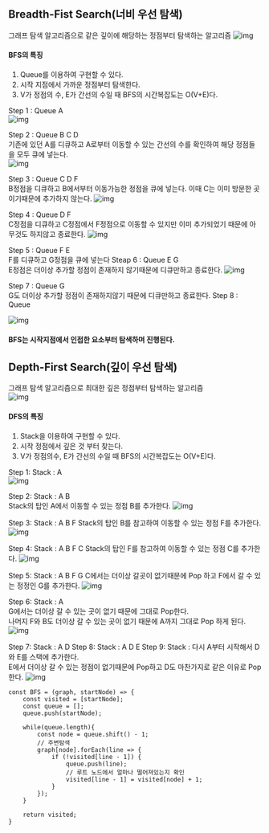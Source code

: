 ## Breadth-Fist Search(너비 우선 탐색)
그래프 탐색 알고리즘으로 같은 깊이에 해당하는 정점부터 탐색하는 알고리즘
![img](../img/0.bfs.png)
  
#### BFS의 특징
1. Queue를 이용하여 구현할 수 있다.
2. 시작 지점에서 가까운 정점부터 탐색한다.
3. V가 정점의 수, E가 간선의 수일 때 BFS의 시간복잡도는 O(V+E)다.
  
Step 1 : Queue A  
![img](../img/1.bfs.png)  

Step 2 : Queue B C D  
기존에 있던 A를 디큐하고 A로부터 이동할 수 있는 간선의 수를 확인하여 해당 정점들을 모두 큐에 넣는다.  
![img](../img/2.bfs.png)  

Step 3 : Queue C D F  
  B정점을 디큐하고 B에서부터 이동가능한 정점을 큐에 넣는다. 이때 C는 이미 방문한 곳이기때문에 추가하지 않는다.
![img](../img/3.bfs.png)

Step 4 : Queue  D F  
C정점을 디큐하고 C정점에서 F정점으로 이동할 수 있지만 이미 추가되었기 때문에 아무것도 하지않고 종료한다.
![img](../img/4.bfs.png)  

Step 5 : Queue  F E  
F를 디큐하고 G정점을 큐에 넣는다
Steap 6 : Queue  E G  
E정점은 더이상 추가할 정점이 존재하지 않기때문에 디큐만하고 종료한다.
![img](../img/5.bfs.png)

Step 7 : Queue  G  
G도 더이상 추가할 정점이 존재하지않기 때문에 디큐만하고 종료한다.
Step 8 : Queue  

![img](../img/6.bfs.png)  
#### BFS는 시작지점에서 인접한 요소부터 탐색하며 진행된다.

## Depth-First Search(깊이 우선 탐색)
그래프 탐색 알고리즘으로 최대한 깊은 정점부터 탐색하는 알고리즘  
![img](../img/0.dfs.png)  
  
#### DFS의 특징  
1. Stack을 이용하여 구현할 수 있다.
2. 시작 정점에서 깊은 것 부터 찾는다.
3. V가 정점의수, E가 간선의 수일 때 BFS의 시간복잡도는 O(V+E)다.  
  
  
Step 1: Stack : A  
![img](../img/1.dfs.png)  

Step 2: Stack : A B  
Stack의 탑인 A에서 이동할 수 있는 정점 B를 추가한다.
![img](../img/2.dfs.png)  

Step 3: Stack : A B F 
Stack의 탑인 B를 참고하여 이동할 수 있는 정점 F를 추가한다.
![img](../img/3.dfs.png)  
  
Step 4: Stack : A B F C 
Stack의 탑인 F를 참고하여 이동할 수 있는 정점 C를 추가한다.
![img](../img/4.dfs.png)  
  
Step 5: Stack : A B F G 
C에서는 더이상 갈곳이 없기때문에 Pop 하고 F에서 갈 수 있는 정정인 G를 추가한다.
![img](../img/5.dfs.png)  
  
Step 6: Stack : A  
G에서는 더이상 갈 수 있는 곳이 없기 때문에 그대로 Pop한다.  
나머지 F와 B도 더이상 갈 수 있는 곳이 없기 때문에 A까지 그대로 Pop 하게 된다.
![img](../img/6.dfs.png)  
  
 Step 7: Stack : A  D
 Step 8: Stack : A  D  E
 Step 9: Stack : 
다시 A부터 시작해서 D와 E를 스택에 추가한다.  
E에서 더이상 갈 수 있는 정점이 없기때문에 Pop하고 D도 마찬가지로 같은 이유로 Pop한다.
![img](../img/7.dfs.png)  
  
 
```
const BFS = (graph, startNode) => {
    const visited = [startNode];
    const queue = [];
    queue.push(startNode);

    while(queue.length){
        const node = queue.shift() - 1;
        // 주변탐색
        graph[node].forEach(line => {
            if (!visited[line - 1]) {
                queue.push(line);
                // 루트 노드에서 얼마나 떨어져있는지 확인
                visited[line - 1] = visited[node] + 1;
            }
        });
    }

    return visited;
}


```